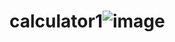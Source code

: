 # calculator1![image](https://user-images.githubusercontent.com/93833867/145430525-88dc894e-3a2e-41c2-912d-61b2505d42f7.png)
